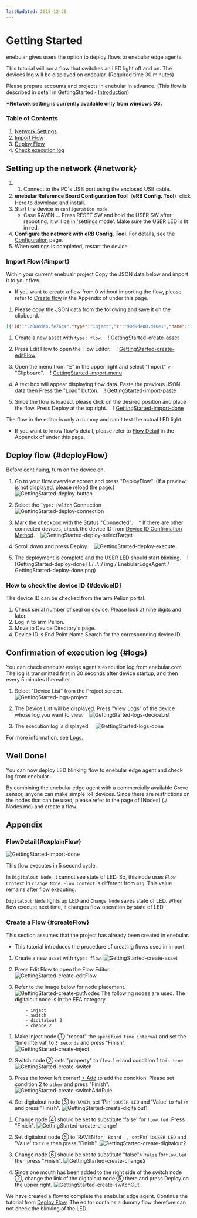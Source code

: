 ```yaml
---
lastUpdated: 2018-12-20
---
```


# Getting Started

enebular gives users the option to deploy flows to enebular edge agents.

This tutorial will run a flow that switches an LED light off and on.
The devices log will be displayed on enebular.
(Required time 30 minutes)

Please prepare accounts and projects in enebular in advance. (This flow is described in detail in GettingStarted> [Introduction](./../GetStarted/Introduction.md))

**\*Network setting is currently available only from windows OS.**

### Table of Contents

1. [Network Settings](#network)
1. [Import Flow](#import)
1. [Deploy Flow](#deployFlow)
1. [Check execution log](#logs)

## Setting up the network {#network}

1. 1. Connect to the PC's USB port using the enclosed USB cable.
1. **enebular Reference Board Configuration Tool**（**eRB Config. Tool**）click [Here](！！！！！！！！あとでリンクはる！！！！！！！！！！！！！) to download and install.
1. Start the device in `configuration mode`.
   - Case RAVEN ... Press RESET SW and hold the USER SW after rebooting, it will be in 'settings mode'. Make sure the USER LED is lit in red.
1. **Configure the network with eRB Config. Tool**. For details, see the [Configuration](./Configuration.md) page.
1. When settings is completed, restart the device.

### Import Flow{#import}

Within your current enebualr project
Copy the JSON data below and import it to your flow.

- If you want to create a flow from 0 without importing the flow, please refer to [Create flow](#createFlow) in the Appendix of under this page.

1. Please copy the JSON data from the following and save it on the clipboard.

```json
[{"id":"5c08cdab.fe76c4","type":"inject","z":"90d9de00.d40e1","name":"","topic":"","payload":"","payloadType":"date","repeat":"3","crontab":"","once":false,"onceDelay":0.1,"x":110,"y":100,"wires":[["4c620395.fa935c"]]},{"id":"4c620395.fa935c","type":"switch","z":"90d9de00.d40e1","name":"","property":"led","propertyType":"flow","rules":[{"t":"true"},{"t":"else"}],"checkall":"true","repair":false,"outputs":2,"x":250,"y":100,"wires":[["9610c50d.5df558"],["36f9ebd9.df86c4"]]},{"id":"9610c50d.5df558","type":"digitalout","z":"90d9de00.d40e1","board":"RAVEN","pin":"ULED","value":"false","si":false,"name":"","x":420,"y":60,"wires":[["730feba8.5a1a24"]]},{"id":"36f9ebd9.df86c4","type":"digitalout","z":"90d9de00.d40e1","board":"RAVEN","pin":"ULED","value":"true","si":false,"name":"","x":420,"y":140,"wires":[["39806cf9.b31c54"]]},{"id":"730feba8.5a1a24","type":"change","z":"90d9de00.d40e1","name":"","rules":[{"t":"set","p":"led","pt":"flow","to":"false","tot":"bool"}],"action":"","property":"","from":"","to":"","reg":false,"x":590,"y":60,"wires":[[]]},{"id":"39806cf9.b31c54","type":"change","z":"90d9de00.d40e1","name":"","rules":[{"t":"set","p":"led","pt":"flow","to":"true","tot":"bool"}],"action":"","property":"","from":"","to":"","reg":false,"x":590,"y":140,"wires":[[]]}]
```

1. Create a new asset with `type: flow`.
      ! [GettingStarted-create-asset](./../../img/EnebularEdgeAgent/GettingStarted-create-asset.png)

1. Press Edit Flow to open the Flow Editor.
      ! [GettingStarted-create-editFlow](./../../img/EnebularEdgeAgent/GettingStarted-create-editFlow.png)

1. Open the menu from "Ξ" in the upper right and select "Import" > "Clipboard".
      ! [GettingStarted-import-menu](./../../img/EnebularEdgeAgent/GettingStarted-import-menu.png)

1. A text box will appear displaying flow data. Paste the previous JSON data then Press the "Load" button.
      ! [GettingStarted-import-paste](./../../img/EnebularEdgeAgent/GettingStarted-import-paste.png)

1. Since the flow is loaded, please click on the desired position and place the flow. Press Deploy at the top right.
      ! [GettingStarted-import-done](./../../img/EnebularEdgeAgent/GettingStarted-import-done.png)

The flow in the editor is only a dummy and can't test the actual LED light.

- If you want to know flow's detail, please refer to [Flow Detail](#expalainFlow) in the Appendix of under this page.

## Deploy flow {#deployFlow}

Before continuing, turn on the device on.

1. Go to your flow overview screen and press "DeployFlow". (If a preview is not displayed, please reload the page.)
      ![GettingStarted-deploy-button](./../../img/EnebularEdgeAgent/GettingStarted-deploy-button.png)

1. Select the `Type: Pelion` Connection
      ![GettingStarted-deploy-connection](./../../img/EnebularEdgeAgent/GettingStarted-deploy-connection.png)

1. Mark the checkbox with the Status "Connected".
      \* If there are other connected devices, check the device ID from [Device ID Confirmation Method](#deviceID).
      ![GettingStarted-deploy-selectTarget](./../../img/EnebularEdgeAgent/GettingStarted-deploy-selectTarget.png)

1. Scroll down and press Deploy.
      ![GettingStarted-deploy-execute](./../../img/EnebularEdgeAgent/GettingStarted-deploy-execute.png)

1. The deployment is complete and the USER LED should start blinking.
      ! [GettingStarted-deploy-done] (./../../ img / EnebularEdgeAgent / GettingStarted-deploy-done.png)

### How to check the device ID {#deviceID}

The device ID can be checked from the arm Pelion portal.

1. Check serial number of seal on device. Please look at nine digits and later.
1. Log in to arm Pelion.
1. Move to Device Directory's page.
1. Device ID is End Point Name.Search for the corresponding device ID.

## Confirmation of execution log {#logs}

You can check enebular eedge agent's execution log from enebular.com
The log is transmitted first in 30 seconds after device startup, and then every 5 minutes thereafter.

1. Select "Device List" from the Project screen.
      ![GettingStarted-logs-project](./../../img/EnebularEdgeAgent/GettingStarted-logs-project.png)

1. The Device List will be displayed. Press "View Logs" of the device whose log you want to view.
      ![GettingStarted-logs-deciceList](./../../img/EnebularEdgeAgent/GettingStarted-logs-deviceList.png)

1. The execution log is displayed.
      ![GettingStarted-logs-done](./../../img/EnebularEdgeAgent/GettingStarted-logs-done.png)

For more information, see [Logs](./../Device/Logs.md#enebular-edge-agent).

## Well Done!

You can now deploy LED blinking flow to enebular edge agent and check log from enebular.

By combining the enebular edge agent with a commercially available Grove sensor, anyone can make simple IoT devices.
Since there are restrictions on the nodes that can be used, please refer to the page of [Nodes] (./ Nodes.md) and create a flow.

## Appendix

### FlowDetail{#explainFlow}

![GettingStarted-import-done](./../../img/EnebularEdgeAgent/GettingStarted-import-done.png)

This flow executes in 5 second cycle.

In `Digitalout Node`, it cannot see state of LED.
So, this node uses `Flow Context` in `cCange Node`.
`Flow Context` is different from `msg`. This value remains after flow executing.

`Digitalout Node` lights up LED and `Change Node` saves state of LED. 
When flow execute next time, it changes flow operation by state of LED

### Create a Flow {#createFlow}

This section assumes that the project has already been created in enebular.

- This tutorial introduces the procedure of creating flows used in import.

1.  Create a new asset with `type: flow`.
    ![GettingStarted-create-asset](./../../img/EnebularEdgeAgent/GettingStarted-create-asset.png)

1.  Press Edit Flow to open the Flow Editor.
    ![GettingStarted-create-editFlow](./../../img/EnebularEdgeAgent/GettingStarted-create-editFlow.png)

1.  Refer to the image below for node placement.
    ![GettingStarted-create-putNodes](./../../img/EnebularEdgeAgent/GettingStarted-create-putNodes-en.png)
    The following nodes are used. The digitalout node is in the EEA category.

        	- inject
        	- switch
        	- digitalout 2
        	- change 2

1) Make inject node ① "repeat" the `specified time interval` and set the 'time interval' to `3 seconds` and press "Finish". ![GettingStarted-create-inject](./../../img/EnebularEdgeAgent/GettingStarted-create-inject-en.png)

1) Switch node ② sets "property" to `flow.led` and condition 1 to`is true`.
   ![GettingStarted-create-switch](./../../img/EnebularEdgeAgent/GettingStarted-create-switch-en.png)

1) Press the lower left corner! [+ Add](./../../img/EnebularEdgeAgent/GettingStarted-create-add.png) to add the condition. Please set condition 2 to `other` and press "Finish".
   ![GettingStarted-create-switchAddRule](./../../img/EnebularEdgeAgent/GettingStarted-create-switchAddRule-en.png)

1) Set digitalout node ③ to `RAVEN`, set 'Pin' to`USER LED` and 'Value' to `false` and press "Finish".
   ![GettingStarted-create-digitalout1](./../../img/EnebularEdgeAgent/GettingStarted-create-digitalout1-en.png)

1. Change node ④ should be set to substitute 'false' for `flow.led`. Press "Finish".
   ![GettingStarted-create-change1](./../../img/EnebularEdgeAgent/GettingStarted-create-change1-en.png)

1. Set digitalout node ⑤ to 'RAVEN`for' Board ', set`Pin' to`USER LED` and 'Value' to `true` then press "Finish".
   ![GettingStarted-create-digitalout2](./../../img/EnebularEdgeAgent/GettingStarted-create-digitalout2-en.png)

1. Change node ⑥ should be set to substitute "false"> `false` for`flow.led` then press "Finish".
   ![GettingStarted-create-change2](./../../img/EnebularEdgeAgent/GettingStarted-create-change2-en.png)

1. Since one mouth has been added to the right side of the switch node ②, change the link of the digitalout node ⑤ there and press Deploy on the upper right.
   ![GettingStarted-create-switchOut](./../../img/EnebularEdgeAgent/GettingStarted-create-switchOut-en.png)

We have created a flow to complete the enebular edge agent. Continue the tutorial from [Deploy Flow](#deployFlow).
The editor contains a dummy flow therefore can not check the blinking of the LED.
